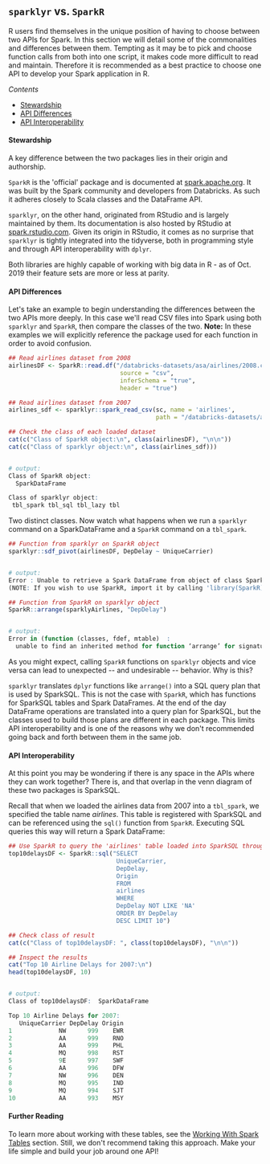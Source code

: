 ## `sparklyr` vs. `SparkR`

R users find themselves in the unique position of having to choose between two APIs for Spark.  In this section we will detail some of the commonalities and differences between them.  Tempting as it may be to pick and choose function calls from both into one script, it makes code more difficult to read and maintain.  Therefore it is recommended as a best practice to choose one API to develop your Spark application in R.  

_Contents_
* [Stewardship](#stewardship)
* [API Differences](#api-differences)
* [API Interoperability](#api-interoperability)

#### Stewardship
A key difference between the two packages lies in their origin and authorship.  

`SparkR` is the 'official' package and is documented at [spark.apache.org](https://spark.apache.org/docs/latest/sparkr.html).  It was built by the Spark community and developers from Databricks.  As such it adheres closely to Scala classes and the DataFrame API.

`sparklyr`, on the other hand, originated from RStudio and is largely maintained by them. Its documentation is also hosted by RStudio at [spark.rstudio.com](https://spark.rstudio.com/).  Given its origin in RStudio, it comes as no surprise that `sparklyr` is tightly integrated into the tidyverse, both in programming style and through API interoperability with `dplyr`.

Both libraries are highly capable of working with big data in R - as of Oct. 2019 their feature sets are more or less at parity.

#### API Differences

Let's take an example to begin understanding the differences between the two APIs more deeply.  In this case we'll read CSV files into Spark using both `sparklyr` and `SparkR`, then compare the classes of the two.  **Note:**  In these examples we will explicitly reference the package used for each function in order to avoid confusion.

```r
## Read airlines dataset from 2008
airlinesDF <- SparkR::read.df("/databricks-datasets/asa/airlines/2008.csv", 
                               source = "csv", 
                               inferSchema = "true", 
                               header = "true")

## Read airlines dataset from 2007
airlines_sdf <- sparklyr::spark_read_csv(sc, name = 'airlines', 
                                         path = "/databricks-datasets/asa/airlines/2007.csv")

## Check the class of each loaded dataset
cat(c("Class of SparkR object:\n", class(airlinesDF), "\n\n"))
cat(c("Class of sparklyr object:\n", class(airlines_sdf)))


# output:
Class of SparkR object:
  SparkDataFrame 

Class of sparklyr object:
 tbl_spark tbl_sql tbl_lazy tbl
```

Two distinct classes.  Now watch what happens when we run a `sparklyr` command on a SparkDataFrame and a `SparkR` command on a `tbl_spark`.

```r
## Function from sparklyr on SparkR object
sparklyr::sdf_pivot(airlinesDF, DepDelay ~ UniqueCarrier)


# output:
Error : Unable to retrieve a Spark DataFrame from object of class SparkDataFrame 
(NOTE: If you wish to use SparkR, import it by calling 'library(SparkR)'.)
```
```r
## Function from SparkR on sparklyr object
SparkR::arrange(sparklyAirlines, "DepDelay")


# output:
Error in (function (classes, fdef, mtable)  : 
  unable to find an inherited method for function ‘arrange’ for signature ‘"tbl_spark", "character"’
```

As you might expect, calling `SparkR` functions on `sparklyr` objects and vice versa can lead to unexpected -- and undesirable -- behavior. Why is this?

`sparklyr` translates `dplyr` functions like `arrange()` into a SQL query plan that is used by SparkSQL.  This is not the case with `SparkR`, which has functions for SparkSQL tables and Spark DataFrames.  At the end of the day DataFrame operations are translated into a query plan for SparkSQL, but the classes used to build those plans are different in each package.  This limits API interoperability and is one of the reasons why we don't recommended going back and forth between them in the same job.

#### API Interoperability
At this point you may be wondering if there is any space in the APIs where they can work together?  There is, and that overlap in the venn diagram of these two packages is SparkSQL.

Recall that when we loaded the airlines data from 2007 into a `tbl_spark`, we specified the table name _airlines_. This table is registered with SparkSQL and can be referenced using the `sql()` function from `SparkR`. Executing SQL queries this way will return a Spark DataFrame:

```r
## Use SparkR to query the 'airlines' table loaded into SparkSQL through sparklyr
top10delaysDF <- SparkR::sql("SELECT 
                              UniqueCarrier, 
                              DepDelay, 
                              Origin 
                              FROM 
                              airlines 
                              WHERE 
                              DepDelay NOT LIKE 'NA' 
                              ORDER BY DepDelay 
                              DESC LIMIT 10")

## Check class of result
cat(c("Class of top10delaysDF: ", class(top10delaysDF), "\n\n"))

## Inspect the results
cat("Top 10 Airline Delays for 2007:\n")
head(top10delaysDF, 10)


# output:
Class of top10delaysDF:  SparkDataFrame 

Top 10 Airline Delays for 2007:
   UniqueCarrier DepDelay Origin
1             NW      999    EWR
2             AA      999    RNO
3             AA      999    PHL
4             MQ      998    RST
5             9E      997    SWF
6             AA      996    DFW
7             NW      996    DEN
8             MQ      995    IND
9             MQ      994    SJT
10            AA      993    MSY
```

#### Further Reading
To learn more about working with these tables, see the [Working With Spark Tables](linktocome) section. Still, we don't recommend taking this approach. Make your life simple and build your job around one API!
